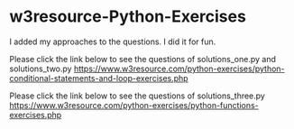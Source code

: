 # w3resource-Python-Exercises

I added my approaches to the questions. I did it for fun.

Please click the link below to see the questions of solutions_one.py and solutions_two.py
https://www.w3resource.com/python-exercises/python-conditional-statements-and-loop-exercises.php

Please click the link below to see the questions of solutions_three.py
https://www.w3resource.com/python-exercises/python-functions-exercises.php
